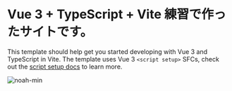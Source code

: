 # Vue 3 + TypeScript + Vite 練習で作ったサイトです。

This template should help get you started developing with Vue 3 and TypeScript in Vite. The template uses Vue 3 `<script setup>` SFCs, check out the [script setup docs](https://v3.vuejs.org/api/sfc-script-setup.html#sfc-script-setup) to learn more.

![noah-min](https://user-images.githubusercontent.com/47242996/177340776-6b5c8837-efb6-4e31-b7db-ed1803898ee3.png)
